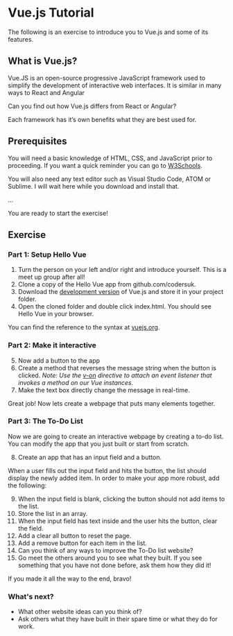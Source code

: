 # Vue.js Tutorial

The following is an exercise to introduce you to Vue.js and some of its features.

## What is Vue.js?


Vue.JS is an open-source progressive JavaScript framework used to simplify the development of interactive web interfaces. It is similar in many ways to React and Angular

Can you find out how Vue.js differs from React or Angular?

Each framework has it’s own benefits what they are best used for.

## Prerequisites

You will need a basic knowledge of HTML, CSS, and JavaScript prior to proceeding. If you want a quick reminder you can go to [W3Schools](https://www.w3schools.com/).

You will also need any text editor such as Visual Studio Code, ATOM or Sublime. I will wait here while you download and install that.

...

You are ready to start the exercise!

## Exercise

### **Part 1: Setup Hello Vue**

1. Turn the person on your left and/or right and introduce yourself. This is a meet up group after all!
2. Clone a copy of the Hello Vue app from github.com/codersuk.
3. Download the [development version](https://vuejs.org/js/vue.js) of Vue.js and store it in your project folder.
4. Open the cloned folder and double click index.html. You should see Hello Vue in your browser.

You can find the reference to the syntax at [vuejs.org](https://vuejs.org/v2/guide/syntax.html).


### **Part 2: Make it interactive**

5. Now add a button to the app
6. Create a method that reverses the message string when the button is clicked. 
   *Note: Use the [v-on](https://vuejs.org/v2/guide/events.html#Method-Event-Handlers) directive to attach an event listener that invokes a method on our Vue instances.*
7. Make the text box directly change the message in real-time.

Great job! Now lets create a webpage that puts many elements together.

### **Part 3: The To-Do List**

Now we are going to create an interactive webpage by creating a to-do list. You can modify the app that you just built or start from scratch.  

8. Create an app that has an input field and a button. 

When a user fills out the input field and hits the button, the list should display the newly added item. 
In order to make your app more robust, add the following:

9. When the input field is blank, clicking the button should not add items to the list.
10. Store the list in an array.
11. When the input field has text inside and the user hits the button, clear the field.
12. Add a clear all button to reset the page.
13. Add a remove button for each item in the list.
14. Can you think of any ways to improve the To-Do list website?  
15. Go meet the others around you to see what they built. If you see something that you have not done before, ask them how they did it!

If you made it all the way to the end, bravo!

### **What's next?**

* What other website ideas can you think of?
* Ask others what they have built in their spare time or what they do for work.
